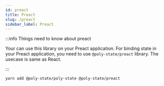 ```yaml
---
id: preact
title: Preact
slug: /preact
sidebar_label: Preact
---
```


:::info Things need to know about preact

Your can use this library on your Preact application. For binding state in your Preact application, you need to use `@poly-state/preact` library. The usecase is same as React.

:::

```shell
yarn add @poly-state/poly-state @poly-state/preact
```
